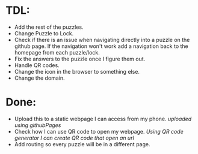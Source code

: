 # TDL:
- Add the rest of the puzzles.
- Change Puzzle to Lock.
- Check if there is an issue when navigating directly into a puzzle on the github page. If the navigation won't work 
add a navigation back to the homepage from each puzzle/lock.
- Fix the answers to the puzzle once I figure them out.
- Handle QR codes.
- Change the icon in the browser to something else.
- Change the domain. 

# Done:
- Upload this to a static webpage I can access from my phone. _uploaded using githubPages_
- Check how I can use QR code to open my webpage. _Using QR code generator I can create QR code that open an url_
- Add routing so every puzzle will be in a different page.